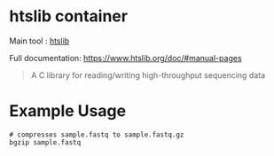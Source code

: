 # htslib container

Main tool : [htslib](https://www.htslib.org/)


Full documentation: https://www.htslib.org/doc/#manual-pages

> A C library for reading/writing high-throughput sequencing data

# Example Usage

```
# compresses sample.fastq to sample.fastq.gz
bgzip sample.fastq
```
